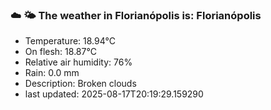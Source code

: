 ### ☁️ 🌤️  The weather in Florianópolis is: Florianópolis

- Temperature: 18.94°C
- On flesh: 18.87°C
- Relative air humidity: 76%
- Rain: 0.0 mm
- Description: Broken clouds
- last updated: 2025-08-17T20:19:29.159290

